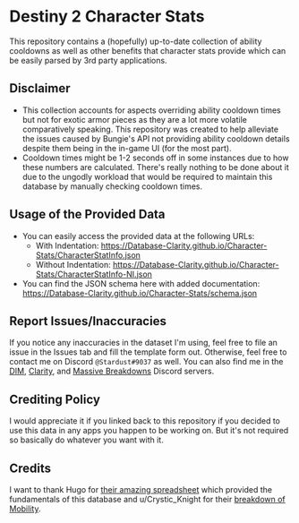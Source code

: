 # Destiny 2 Character Stats

This repository contains a (hopefully) up-to-date collection of ability cooldowns as well as other benefits that character stats provide which can be easily parsed by 3rd party applications.

## Disclaimer

- This collection accounts for aspects overriding ability cooldown times but not for exotic armor pieces as they are a lot more volatile comparatively speaking. This repository was created to help alleviate the issues caused by Bungie's API not providing ability cooldown details despite them being in the in-game UI (for the most part).
- Cooldown times might be 1-2 seconds off in some instances due to how these numbers are calculated. There's really nothing to be done about it due to the ungodly workload that would be required to maintain this database by manually checking cooldown times.

## Usage of the Provided Data

- You can easily access the provided data at the following URLs:
  - With Indentation: https://Database-Clarity.github.io/Character-Stats/CharacterStatInfo.json
  - Without Indentation: https://Database-Clarity.github.io/Character-Stats/CharacterStatInfo-NI.json
- You can find the JSON schema here with added documentation: https://Database-Clarity.github.io/Character-Stats/schema.json

## Report Issues/Inaccuracies

If you notice any inaccuracies in the dataset I'm using, feel free to file an issue in the Issues tab and fill the template form out.
Otherwise, feel free to contact me on Discord `@Stardust#9037` as well. You can also find me in the [DIM](https://discordapp.com/invite/UK2GWC7), [Clarity](https://d2clarity.page.link/discord), and [Massive Breakdowns](https://discord.gg/TheyfeQ) Discord servers.

## Crediting Policy

I would appreciate it if you linked back to this repository if you decided to use this data in any apps you happen to be working on. But it's not required so basically do whatever you want with it.

## Credits

I want to thank Hugo for [their amazing spreadsheet](https://docs.google.com/spreadsheets/d/1LgOPdcdEmRvDxFq1ZgJkR9-U6KMsTvYTUSJgkqsLIqs/) which provided the fundamentals of this database and u/Crystic_Knight for their [breakdown of Mobility](https://www.reddit.com/r/DestinyTheGame/comments/ejw37c/breakdown_of_mobility_ultimate_edition/).
